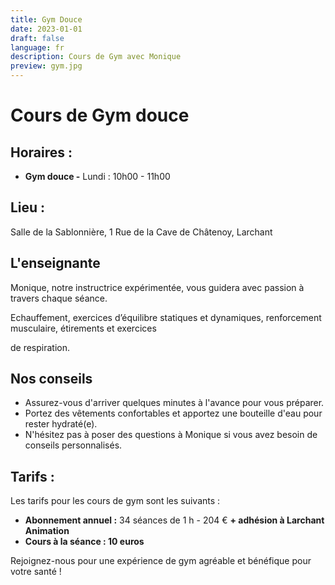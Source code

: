 ```yaml
---
title: Gym Douce
date: 2023-01-01
draft: false
language: fr
description: Cours de Gym avec Monique
preview: gym.jpg
---
```

# Cours de Gym douce

## Horaires :

* **Gym douce -** Lundi : 10h00 - 11h00

## Lieu :

Salle de la Sablonnière, 1 Rue de la Cave de Châtenoy, Larchant

## L'enseignante

Monique, notre instructrice expérimentée, vous guidera avec passion à travers chaque séance.

Echauffement, exercices d’équilibre statiques et dynamiques, renforcement musculaire, étirements et exercices

de respiration.

## Nos conseils

* Assurez-vous d'arriver quelques minutes à l'avance pour vous préparer.
* Portez des vêtements confortables et apportez une bouteille d'eau pour rester hydraté(e).
* N'hésitez pas à poser des questions à Monique si vous avez besoin de conseils personnalisés.

## Tarifs :

Les tarifs pour les cours de gym sont les suivants :

* **Abonnement annuel :** 34 séances de 1 h - 204 € **+ adhésion à Larchant Animation**
* **Cours à la séance : 10 euros**

Rejoignez-nous pour une expérience de gym agréable et bénéfique pour votre santé !

